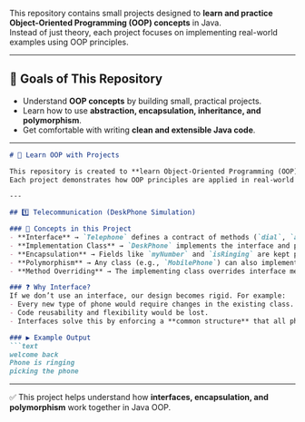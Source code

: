 
This repository contains small projects designed to **learn and practice Object-Oriented Programming (OOP) concepts** in Java.  
Instead of just theory, each project focuses on implementing real-world examples using OOP principles.  

---

## 🎯 Goals of This Repository
- Understand **OOP concepts** by building small, practical projects.  
- Learn how to use **abstraction, encapsulation, inheritance, and polymorphism**.  
- Get comfortable with writing **clean and extensible Java code**.  

---

````markdown
# 📘 Learn OOP with Projects  

This repository is created to **learn Object-Oriented Programming (OOP) concepts** in Java through small projects.  
Each project demonstrates how OOP principles are applied in real-world scenarios.  

---

## 1️⃣ Telecommunication (DeskPhone Simulation)  

### 📌 Concepts in this Project
- **Interface** → `Telephone` defines a contract of methods (`dial`, `answer`, `powerOn`, etc.)  
- **Implementation Class** → `DeskPhone` implements the interface and provides behavior.  
- **Encapsulation** → Fields like `myNumber` and `isRinging` are kept private and accessed only through methods.  
- **Polymorphism** → Any class (e.g., `MobilePhone`) can also implement the `Telephone` interface in the future.  
- **Method Overriding** → The implementing class overrides interface methods with its own logic.  

### ❓ Why Interface?  
If we don’t use an interface, our design becomes rigid. For example:  
- Every new type of phone would require changes in the existing class.  
- Code reusability and flexibility would be lost.  
- Interfaces solve this by enforcing a **common structure** that all phones must follow.  

### ▶️ Example Output
```text
welcome back
Phone is ringing
picking the phone
````

---

✅ This project helps understand how **interfaces, encapsulation, and polymorphism** work together in Java OOP.

